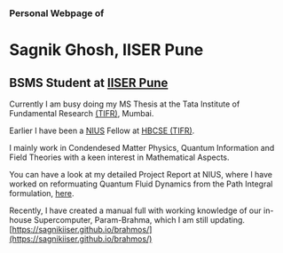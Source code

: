 ### Personal Webpage of
# Sagnik Ghosh, IISER Pune
## BSMS Student at [IISER Pune](http://iiserpune.ac.in)


Currently I am busy doing my MS Thesis at the Tata Institute of Fundamental Research [(TIFR)](https://www.tifr.res.in/), Mumbai.

Earlier I have been a [NIUS](https://nius.hbcse.tifr.res.in) Fellow at [HBCSE (TIFR)](http://www.hbcse.tifr.res.in/).

I mainly work in Condendesed Matter Physics, Quantum Information and Field Theories with a keen interest in Mathematical Aspects. 

You can have a look at my detailed Project Report at NIUS, where I have worked on reformuating Quantum Fluid Dynamics from the Path Integral formulation, [here](https://sagnikiiser.github.io/NIUS/NIUS_thesis.pdf).

Recently, I have created a manual full with working knowledge of our in-house Supercomputer, Param-Brahma, which I am still updating.
<br/> [https://sagnikiiser.github.io/brahmos/](https://sagnikiiser.github.io/brahmos/)
